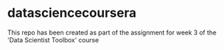 # datasciencecoursera
This repo has been created as part of the assignment for week 3 of the 'Data Scientist Toolbox' course
